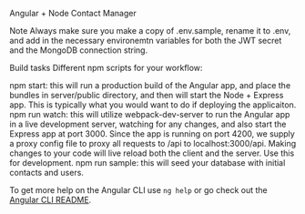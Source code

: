 Angular + Node Contact Manager


Note Always make sure you make a copy of .env.sample, rename it to .env, and add in the necessary environemtn variables for both the JWT secret and the MongoDB connection string.

Build tasks
Different npm scripts for your workflow:

npm start: this will run a production build of the Angular app, and place the bundles in server/public directory, and then will start the Node + Express app. This is typically what you would want to do if deploying the applicaiton.
npm run watch: this will utilize webpack-dev-server to run the Angular app in a live development server, watching for any changes, and also start the Express app at port 3000. Since the app is running on port 4200, we supply a proxy config file to proxy all requests to /api to localhost:3000/api. Making changes to your code will live reload both the client and the server. Use this for development.
npm run sample: this will seed your database with initial contacts and users.

To get more help on the Angular CLI use `ng help` or go check out the [Angular CLI README](https://github.com/angular/angular-cli/blob/master/README.md).
